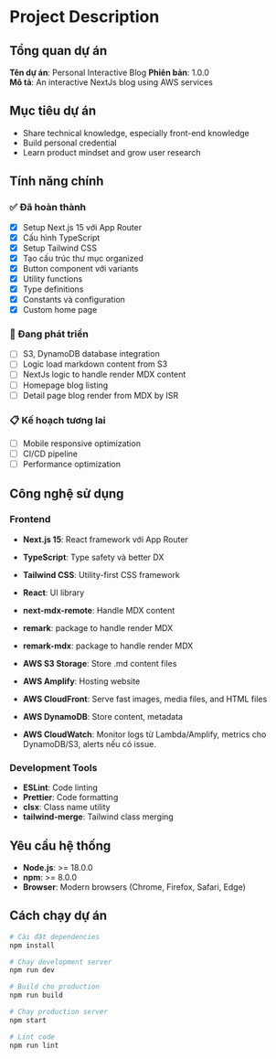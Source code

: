 # Project Description

## Tổng quan dự án

**Tên dự án**: Personal Interactive Blog
**Phiên bản**: 1.0.0  
**Mô tả**: An interactive NextJs blog using AWS services  

## Mục tiêu dự án

- Share technical knowledge, especially front-end knowledge
- Build personal credential
- Learn product mindset and grow user research

## Tính năng chính

### ✅ Đã hoàn thành
- [x] Setup Next.js 15 với App Router
- [x] Cấu hình TypeScript
- [x] Setup Tailwind CSS
- [x] Tạo cấu trúc thư mục organized
- [x] Button component với variants
- [x] Utility functions
- [x] Type definitions
- [x] Constants và configuration
- [x] Custom home page

### 🚧 Đang phát triển
- [ ] S3, DynamoDB database integration
- [ ] Logic load markdown content from S3
- [ ] NextJs logic to handle render MDX content
- [ ] Homepage blog listing
- [ ] Detail page blog render from MDX by ISR 
 
### 📋 Kế hoạch tương lai
- [ ] Mobile responsive optimization
- [ ] CI/CD pipeline
- [ ] Performance optimization

## Công nghệ sử dụng

### Frontend
- **Next.js 15**: React framework với App Router
- **TypeScript**: Type safety và better DX
- **Tailwind CSS**: Utility-first CSS framework
- **React**: UI library
- **next-mdx-remote**: Handle MDX content
- **remark**: package to handle render MDX 
- **remark-mdx**: package to handle render MDX

- **AWS S3 Storage**: Store .md content files 
- **AWS Amplify**: Hosting website
- **AWS CloudFront**: Serve fast images, media files, and HTML files
- **AWS DynamoDB**: Store content, metadata
- **AWS CloudWatch**: Monitor logs từ Lambda/Amplify, metrics cho DynamoDB/S3, alerts nếu có issue.

### Development Tools
- **ESLint**: Code linting
- **Prettier**: Code formatting
- **clsx**: Class name utility
- **tailwind-merge**: Tailwind class merging

## Yêu cầu hệ thống

- **Node.js**: >= 18.0.0
- **npm**: >= 8.0.0
- **Browser**: Modern browsers (Chrome, Firefox, Safari, Edge)

## Cách chạy dự án

```bash
# Cài đặt dependencies
npm install

# Chạy development server
npm run dev

# Build cho production
npm run build

# Chạy production server
npm start

# Lint code
npm run lint
```
